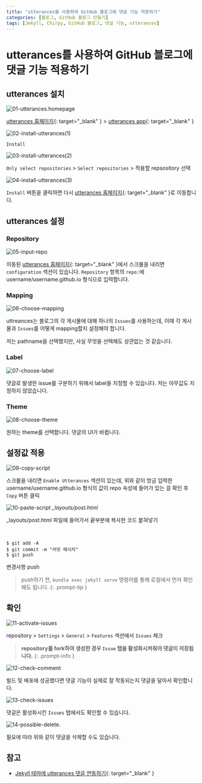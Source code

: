 ```yaml
---
title: "utterances를 사용하여 GitHub 블로그에 댓글 기능 적용하기"
categories: [블로그, GitHub 블로그 만들기]
tags: [Jekyll, Chirpy, GitHub 블로그, 댓글 기능, utterances]
---
```

# utterances를 사용하여 GitHub 블로그에 댓글 기능 적용하기

## utterances 설치

![01-utterances.homepage](/assets/img/posts/blog/add-comments-to-github-blog-using-utterances/01-utterances-homepage.png)

[utterances 홈페이지](https://utteranc.es/){: target="_blank" } > [utterances app](https://github.com/apps/utterances){: target="_blank" }

![02-install-utterances(1)](/assets/img/posts/blog/add-comments-to-github-blog-using-utterances/02-install-utterances(1).png)

`Install`

![03-install-utterances(2)](/assets/img/posts/blog/add-comments-to-github-blog-using-utterances/03-install-utterances(2).png)

`Only select repositories` > `Select repositories` > 적용할 repsository 선택

![04-install-utterances(3)](/assets/img/posts/blog/add-comments-to-github-blog-using-utterances/04-install-utterances(3).png)

`Install` 버튼을 클릭하면 다시 [utterances 홈페이지](https://utteranc.es/){: target="_blank" }로 이동합니다.

## utterances 설정

### Repository

![05-input-repo](/assets/img/posts/blog/add-comments-to-github-blog-using-utterances/05-input-repo.png)

이동된 [utterances 홈페이지](https://utteranc.es/){: target="_blank" }에서 스크롤을 내리면 `configuration` 섹션이 있습니다. `Repository` 항목의 `repo:`에 username/username.github.io 형식으로 입력합니다.

### Mapping

![06-choose-mapping](/assets/img/posts/blog/add-comments-to-github-blog-using-utterances/06-choose-mapping.png)

uttreances는 블로그의 각 게시물에 대해 하나의 `Issues`를 사용하는데, 이때 각 게시물과 `Issues`를 어떻게 mapping할지 설정해야 합니다.

저는 pathname을 선택했지만, 사실 무엇을 선택해도 상관없는 것 같습니다. 

### Label

![07-choose-label](/assets/img/posts/blog/add-comments-to-github-blog-using-utterances/07-choose-label.png)

댓글로 발생한 issue를 구분하기 위해서 label을 지정할 수 있습니다. 저는 아무값도 지정하지 않았습니다.

### Theme

![08-choose-theme](/assets/img/posts/blog/add-comments-to-github-blog-using-utterances/08-choose-theme.png)

원하는 theme를 선택합니다. 댓글의 UI가 바뀝니다.

## 설정값 적용

![09-copy-script](/assets/img/posts/blog/add-comments-to-github-blog-using-utterances/09-copy-script.png)

스크롤을 내리면 `Enable Utterances` 섹션이 있는데, 위와 같이 방금 입력한 username/username.github.io 형식의 값이 repo 속성에 들어가 있는 걸 확인 후 `Copy` 버튼 클릭

![10-paste-script](/assets/img/posts/blog/add-comments-to-github-blog-using-utterances/10-paste-script.png)
*_layouts/post.html*

_layouts/post.html 파일에 들어가서 끝부분에 복사한 코드 붙혀넣기

<br>

```console
$ git add -A
$ git commit -m "커밋 메시지"
$ git push
```

변경사항 push

> push하기 전, `bundle exec jekyll serve` 명령어를 통해 로컬에서 먼저 확인해도 됩니다.
{: .prompt-tip }

## 확인

![11-activate-issues](/assets/img/posts/blog/add-comments-to-github-blog-using-utterances/11-activate-issues.png)

repository > `Settings` > `General` > `Features` 섹션에서 `Issues` 체크

> **repository를 fork하여 생성한 경우 `Issue` 탭을 활성화시켜줘야 댓글이 저장됩니다.**
{: .prompt-info }

![12-check-comment](/assets/img/posts/blog/add-comments-to-github-blog-using-utterances/12-check-comment.png)

빌드 및 배포에 성공했다면 댓글 기능이 실제로 잘 작동되는지 댓글을 달아서 확인합니다.

![13-check-issues](/assets/img/posts/blog/add-comments-to-github-blog-using-utterances/13-check-issues.png)

댓글은 활성화시킨 `Issues` 탭에서도 확인할 수 있습니다.

![14-possible-delete.](/assets/img/posts/blog/add-comments-to-github-blog-using-utterances/14-possible-delete.png)

필요에 따라 위와 같이 댓글을 삭제할 수도 있습니다.

## 참고

- [Jekyll 테마에 utterances 댓글 연동하기](https://www.irgroup.org/posts/utternace-comments-system/){: target="_blank" }